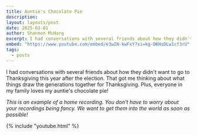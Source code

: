 ```yaml
---
title: Auntie's Chocolate Pie
description: 
layout: layouts/post
date: 2025-03-01
author: Shannon McHarg
excerpt: I had conversations with several friends about how they didn't want to go to Thanksgiving this year after the election. That got me thinking about what things draw the generations together for Thanksgiving. Plus, everyone in my family loves my auntie's chocolate pie! <br><br><i>This is an example of a home recording. You don't have to worry about your recordings being fancy. We want to get them into the world as soon as possible!</i>
embed: "https://www.youtube.com/embed/e3wIN-kwFxY?si=kg-DKHsDLw1cf3rU"
tags:
  - posts
---
```


I had conversations with several friends about how they didn't want to go to Thanksgiving this year after the election. That got me thinking about what things draw the generations together for Thanksgiving. Plus, everyone in my family loves my auntie's chocolate pie!

<i>This is an example of a home recording. You don't have to worry about your recordings being fancy. We want to get them into the world as soon as possible!</i>

{% include "youtube.html" %}